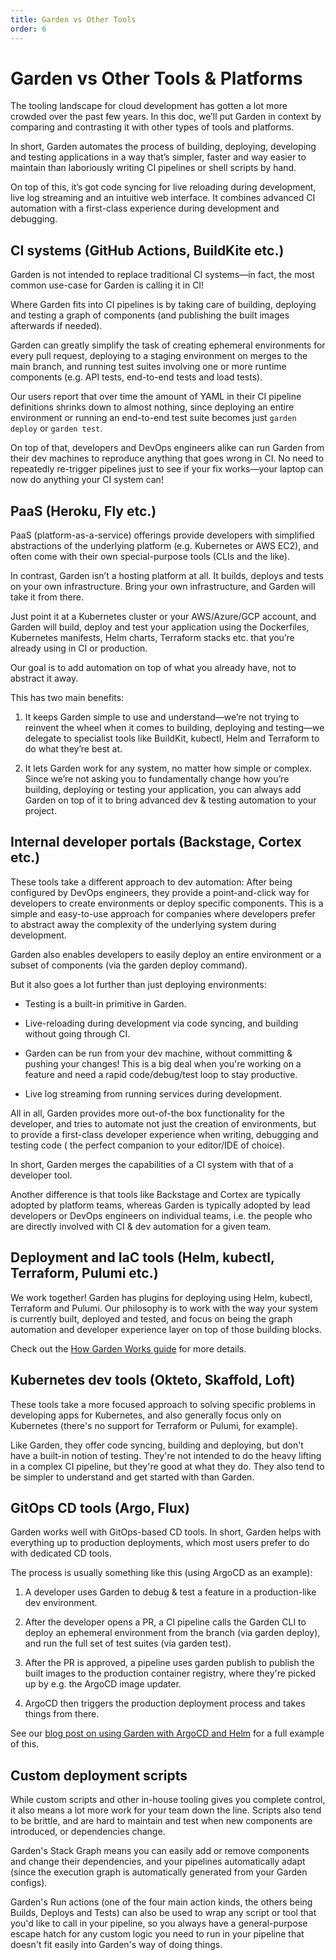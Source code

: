 ```yaml
---
title: Garden vs Other Tools
order: 6
---
```


# Garden vs Other Tools & Platforms

The tooling landscape for cloud development has gotten a lot more crowded over the past few years. In this doc, we’ll
put Garden in context by comparing and contrasting it with other types of tools and platforms.

In short, Garden automates the process of building, deploying, developing and testing applications in a way that’s
simpler, faster and way easier to maintain than laboriously writing CI pipelines or shell scripts by hand.

On top of this, it’s got code syncing for live reloading during development, live log streaming and an intuitive web
interface. It combines advanced CI automation with a first-class experience during development and debugging.

## CI systems (GitHub Actions, BuildKite etc.)

Garden is not intended to replace traditional CI systems—in fact, the most common use-case for Garden is calling it in
CI!

Where Garden fits into CI pipelines is by taking care of building, deploying and testing a graph of components (and
publishing the built images afterwards if needed).

Garden can greatly simplify the task of creating ephemeral environments for every pull request, deploying to a staging
environment on merges to the main branch, and running test suites involving one or more runtime components (e.g. API
tests, end-to-end tests and load tests).

Our users report that over time the amount of YAML in their CI pipeline definitions shrinks down to almost nothing,
since deploying an entire environment or running an end-to-end test suite becomes just `garden deploy` or `garden test`.

On top of that, developers and DevOps engineers alike can run Garden from their dev machines to reproduce anything that
goes wrong in CI. No need to repeatedly re-trigger pipelines just to see if your fix works—your laptop can now do
anything your CI system can!

## PaaS (Heroku, Fly etc.)

PaaS (platform-as-a-service) offerings provide developers with simplified abstractions of the underlying platform (e.g.
Kubernetes or AWS EC2), and often come with their own special-purpose tools (CLIs and the like).

In contrast, Garden isn’t a hosting platform at all. It builds, deploys and tests on your own infrastructure. Bring your
own infrastructure, and Garden will take it from there.

Just point it at a Kubernetes cluster or your AWS/Azure/GCP account, and Garden will build, deploy and test your
application using the Dockerfiles, Kubernetes manifests, Helm charts, Terraform stacks etc. that you’re already using in
CI or production.

Our goal is to add automation on top of what you already have, not to abstract it away.

This has two main benefits:

1. It keeps Garden simple to use and understand—we’re not trying to reinvent the wheel when it comes to building,
   deploying and testing—we delegate to specialist tools like BuildKit, kubectl, Helm and Terraform to do what they’re
   best at.

2. It lets Garden work for any system, no matter how simple or complex. Since we’re not asking you to fundamentally
   change how you’re building, deploying or testing your application, you can always add Garden on top of it to bring
   advanced dev & testing automation to your project.

## Internal developer portals (Backstage, Cortex etc.)

These tools take a different approach to dev automation: After being configured by DevOps engineers, they provide a
point-and-click way for developers to create environments or deploy specific components. This is a simple and
easy-to-use approach for companies where developers prefer to abstract away the complexity of the underlying system
during development.

Garden also enables developers to easily deploy an entire environment or a subset of components (via the garden deploy
command).

But it also goes a lot further than just deploying environments:

- Testing is a built-in primitive in Garden.

- Live-reloading during development via code syncing, and building without going through CI.

- Garden can be run from your dev machine, without committing & pushing your changes! This is a big deal when you're
  working on a feature and need a rapid code/debug/test loop to stay productive.

- Live log streaming from running services during development.

All in all, Garden provides more out-of-the box functionality for the developer, and tries to automate not just the
creation of environments, but to provide a first-class developer experience when writing, debugging and testing code (
the perfect companion to your editor/IDE of choice).

In short, Garden merges the capabilities of a CI system with that of a developer tool.

Another difference is that tools like Backstage and Cortex are typically adopted by platform teams, whereas Garden is
typically adopted by lead developers or DevOps engineers on individual teams, i.e. the people who are directly involved
with CI & dev automation for a given team.

## Deployment and IaC tools (Helm, kubectl, Terraform, Pulumi etc.)

We work together! Garden has plugins for deploying using Helm, kubectl, Terraform and Pulumi. Our philosophy is to work
with the way your system is currently built, deployed and tested, and focus on being the graph automation and developer
experience layer on top of those building blocks.

Check out the [How Garden Works guide](https://docs.garden.io/overview/how-garden-works) for more details.

## Kubernetes dev tools (Okteto, Skaffold, Loft)

These tools take a more focused approach to solving specific problems in developing apps for Kubernetes, and also
generally focus only on Kubernetes (there's no support for Terraform or Pulumi, for example).

Like Garden, they offer code syncing, building and deploying, but don't have a built-in notion of testing. They're not
intended to do the heavy lifting in a complex CI pipeline, but they're good at what they do. They also tend to be
simpler to understand and get started with than Garden.

## GitOps CD tools (Argo, Flux)

Garden works well with GitOps-based CD tools. In short, Garden helps with everything up to production deployments, which
most users prefer to do with dedicated CD tools.

The process is usually something like this (using ArgoCD as an example):

1. A developer uses Garden to debug & test a feature in a production-like dev environment.

2. After the developer opens a PR, a CI pipeline calls the Garden CLI to deploy an ephemeral environment from the
   branch (via garden deploy), and run the full set of test suites (via garden test).

3. After the PR is approved, a pipeline uses garden publish to publish the built images to the production container
   registry, where they're picked up by e.g. the ArgoCD image updater.

4. ArgoCD then triggers the production deployment process and takes things from there.

See our [blog post on using Garden with ArgoCD and Helm](https://garden.io/blog/argo-cd-helm-charts) for a full example
of this.

## Custom deployment scripts

While custom scripts and other in-house tooling gives you complete control, it also means a lot more work for your team
down the line. Scripts also tend to be brittle, and are hard to maintain and test when new components are introduced, or
dependencies change.

Garden's Stack Graph means you can easily add or remove components and change their dependencies, and your pipelines
automatically adapt (since the execution graph is automatically generated from your Garden configs).

Garden's Run actions (one of the four main action kinds, the others being Builds, Deploys and Tests) can also be used to
wrap any script or tool that you'd like to call in your pipeline, so you always have a general-purpose escape hatch for
any custom logic you need to run in your pipeline that doesn't fit easily into Garden's way of doing things.
